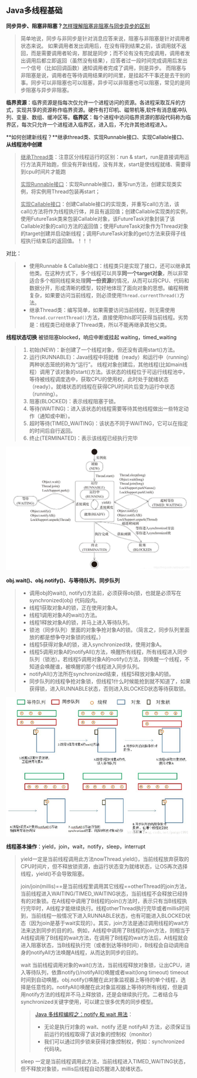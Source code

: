 ## Java多线程基础

**同步异步、阻塞非阻塞？**[怎样理解阻塞非阻塞与同步异步的区别](https://www.zhihu.com/question/19732473)

> 简单地说，同步与非同步是针对消息应答来说，阻塞与非阻塞是针对调用者状态来说。	如果调用者发出调用后，在没有得到结果之前，该调用就不返回，而是需要调用者轮询，那就是同步；而不论有没有完成调用，调用者发出调用后都立即返回（虽然没有结果），应答者过一段时间完成调用后发出一个信号（比如回调函数）通知调用者完成了调用，则是异步。	而阻塞与非阻塞是说，调用者在等待调用结果的时间里，是挂起不干事还是去干别的事。同步可以非阻塞也可以阻塞，异步可以非阻塞也可以阻塞，常见的是同步阻塞与异步非阻塞。
>

**临界资源**：临界资源是指每次仅允许一个进程访问的资源。各进程采取互斥的方式，实现共享的资源称作临界资源。硬件有打印机、磁带机等,软件有消息缓冲队列、变量、数组、缓冲区等。**临界区**：每个进程中访问临界资源的那段代码称为临界区，每次只允许一个进程进入临界区，进入后，不允许其他进程进入。

**如何创建新线程？**继承thread类、实现Runnable接口、实现Callable接口、**从线程池中创建**

> <u>继承Thread类</u>：注意区分线程运行的区别：run & start，run是直接调用运行方法真开始跑，但没有开新线程，没有并发，start是使线程就绪、需要得到cpu时间片才能跑
>
> <u>实现Runnable接口</u>：实现Runnable接口，重写run方法，创建实现类实例，将实例用Thread包装再start；
>
> <u>实现Callable接口</u>：创建Callable接口的实现类，并重写call()方法，该call()方法将作为线程执行体，并且有返回值；创建Callable实现类的实例，使用FutureTask类来包装Callable对象，该FutureTask对象封装了该Callable对象的call()方法的返回值；使用FutureTask对象作为Thread对象的target创建并启动新线程；调用FutureTask对象的get()方法来获得子线程执行结束后的返回值。！！！

对比：

> - 使用Runnable & Callable接口：线程类只是实现了接口，还可以继承其他类。在这种方式下，多个线程可以共享**同一个target对象**，所以非常适合多个相同线程来处理**同一份资源**的情况，从而可以将CPU、代码和数据分开，形成清晰的模型，较好地体现了面向对象的思想。编程稍微复杂，如果要访问当前线程，则必须使用`Thread.currentThread()`方法。
> - 继承Thread类：编写简单，如果需要访问当前线程，则无需使用`Thread.currentThread()`方法，直接使用this即可获得当前线程。劣势是：线程类已经继承了Thread类，所以不能再继承其他父类。

**线程状态切换** 被锁阻塞blocked，响应中断或挂起 waiting，timed_waiting

> 1. 初始(NEW)：新创建了一个线程对象，但还没有调用start()方法。
> 2. 运行(RUNNABLE)：Java线程中将就绪（ready）和运行中（running）两种状态笼统的称为“运行”。
> 线程对象创建后，其他线程(比如main线程）调用了该对象的start()方法。该状态的线程位于可运行线程池中，等待被线程调度选中，获取CPU的使用权，此时处于就绪状态（ready）。就绪状态的线程在获得CPU时间片后变为运行中状态（running）。
> 3. 阻塞(BLOCKED)：表示线程阻塞于锁。
> 4. 等待(WAITING)：进入该状态的线程需要等待其他线程做出一些特定动作（通知或中断）。
> 5. 超时等待(TIMED_WAITING)：该状态不同于WAITING，它可以在指定的时间后自行返回。
> 6. 终止(TERMINATED)：表示该线程已经执行完毕

![img](assets/20181120173640764.jpeg)

**obj.wait()、obj.notify()、与等待队列、同步队列**

> - 调用obj的wait(), notify()方法前，必须获得obj锁，也就是必须写在synchronized(obj) 代码段内。
> - 线程1获取对象A的锁，正在使用对象A。
> - 线程1调用对象A的wait()方法。
> - 线程1释放对象A的锁，并马上进入等待队列。
> - 锁池（同步队列）里面的对象争抢对象A的锁。（简言之，同步队列里面放的都是想争夺对象锁的线程。）
> - 线程5获得对象A的锁，进入synchronized块，使用对象A。
> - 线程5调用对象A的notifyAll()方法，唤醒所有线程，所有线程进入同步队列（锁池）。若线程5调用对象A的notify()方法，则唤醒一个线程，不知道会唤醒谁，被唤醒的那个线程进入同步队列。
> - notifyAll()方法所在synchronized结束，线程5释放对象A的锁。
> - 同步队列的线程争抢对象锁，但线程1什么时候能抢到就不知道了，如果获得锁，进入RUNNABLE状态，否则进入BLOCKED状态等待获取锁。
>

![img](assets/20180701221233161-1562202105433.jpg)

**线程基本操作**：yield，join，wait，notify，sleep，interrupt

> yield一定是当前线程调用此方法nowThread.yield()，当前线程放弃获取的CPU时间片，但不释放锁资源，由运行状态变为就绪状态，让OS再次选择线程，yield()不会导致阻塞。
>
> join/join(millis)==是当前线程里调用其它线程==otherThread的join方法，当前线程进入WAITING/TIMED_WAITING状态，当前线程不会释放已经持有的对象锁。在A线程中调用了B线程的join()方法时，表示只有当B线程执行完毕时，A线程才能继续执行。线程otherThread执行完毕或者millis时间到，当前线程一般情况下进入RUNNABLE状态，也有可能进入BLOCKED状态（因为join是基于wait实现的）。其实，join方法是通过调用线程的wait方法来达到同步的目的的。例如，A线程中调用了B线程的join方法，则相当于A线程调用了B线程的wait方法，在调用了B线程的wait方法后，A线程就会进入阻塞状态，当B线程执行完（或者到达等待时间），B线程会自动调用自身的notifyAll方法唤醒A线程，从而达到同步的目的。
>
> wait 当前线程调用对象的wait()方法，当前线程释放对象锁，让出CPU，进入等待队列，依靠notify()/notifyAll()唤醒或者wait(long timeout) timeout时间到自动唤醒。obj.notify()唤醒在此对象监视器上等待的单个线程，选择是任意性的。notifyAll()唤醒在此对象监视器上等待的所有线程，但是调用notify方法的线程并不马上释放锁，还是会继续执行完。二者结合与synchronized关键字使用，可以建立很多优秀的同步模型。
>
> >  [Java 多线程编程之：notify 和 wait 用法](https://segmentfault.com/a/1190000018096174)：
> >
> > - 无论是执行对象的 wait、notify 还是 notifyAll 方法，必须保证当前运行的线程取得了该对象的控制权（monitor）
> > - 我们可以通过同步锁来获得对象控制权，例如：synchronized 代码块。
>
> sleep 一定是当前线程调用此方法，当前线程进入TIMED_WAITING状态，但不释放对象锁，millis后线程自动苏醒进入就绪状态。



